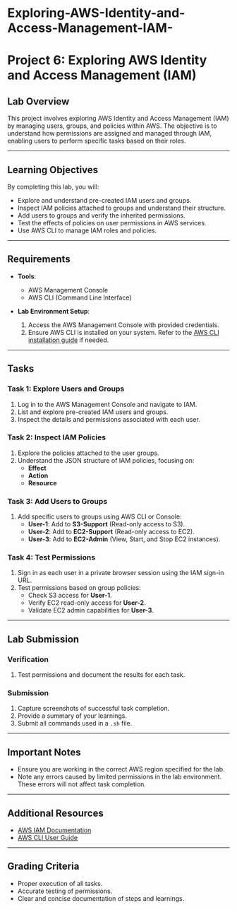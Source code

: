 # Exploring-AWS-Identity-and-Access-Management-IAM-
# Project 6: Exploring AWS Identity and Access Management (IAM)

## Lab Overview  
This project involves exploring AWS Identity and Access Management (IAM) by managing users, groups, and policies within AWS. The objective is to understand how permissions are assigned and managed through IAM, enabling users to perform specific tasks based on their roles.

---

## Learning Objectives  
By completing this lab, you will:  
- Explore and understand pre-created IAM users and groups.  
- Inspect IAM policies attached to groups and understand their structure.  
- Add users to groups and verify the inherited permissions.  
- Test the effects of policies on user permissions in AWS services.  
- Use AWS CLI to manage IAM roles and policies.  

---

## Requirements  
- **Tools**:  
  - AWS Management Console  
  - AWS CLI (Command Line Interface)  

- **Lab Environment Setup**:  
  1. Access the AWS Management Console with provided credentials.  
  2. Ensure AWS CLI is installed on your system. Refer to the [AWS CLI installation guide](https://docs.aws.amazon.com/cli/latest/userguide/install-cliv2.html) if needed.  

---

## Tasks  

### Task 1: Explore Users and Groups  
1. Log in to the AWS Management Console and navigate to IAM.  
2. List and explore pre-created IAM users and groups.  
3. Inspect the details and permissions associated with each user.  

### Task 2: Inspect IAM Policies  
1. Explore the policies attached to the user groups.  
2. Understand the JSON structure of IAM policies, focusing on:  
   - **Effect**  
   - **Action**  
   - **Resource**  

### Task 3: Add Users to Groups  
1. Add specific users to groups using AWS CLI or Console:  
   - **User-1**: Add to **S3-Support** (Read-only access to S3).  
   - **User-2**: Add to **EC2-Support** (Read-only access to EC2).  
   - **User-3**: Add to **EC2-Admin** (View, Start, and Stop EC2 instances).  

### Task 4: Test Permissions  
1. Sign in as each user in a private browser session using the IAM sign-in URL.  
2. Test permissions based on group policies:  
   - Check S3 access for **User-1**.  
   - Verify EC2 read-only access for **User-2**.  
   - Validate EC2 admin capabilities for **User-3**.  

---

## Lab Submission  

### Verification  
1. Test permissions and document the results for each task.  

### Submission  
1. Capture screenshots of successful task completion.  
2. Provide a summary of your learnings.  
3. Submit all commands used in a `.sh` file.  

---

## Important Notes  
- Ensure you are working in the correct AWS region specified for the lab.  
- Note any errors caused by limited permissions in the lab environment. These errors will not affect task completion.  

---

## Additional Resources  
- [AWS IAM Documentation](https://docs.aws.amazon.com/IAM/latest/UserGuide/introduction.html)  
- [AWS CLI User Guide](https://docs.aws.amazon.com/cli/latest/userguide/cli-chap-welcome.html)  

---

## Grading Criteria  
- Proper execution of all tasks.  
- Accurate testing of permissions.  
- Clear and concise documentation of steps and learnings.  
